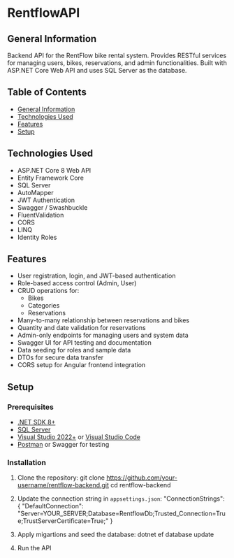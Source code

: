 # RentflowAPI
## General Information
Backend API for the RentFlow bike rental system. Provides RESTful services for managing users, bikes, reservations, and admin functionalities. Built with ASP.NET Core Web API and uses SQL Server as the database.

## Table of Contents
* [General Information](#general-information)
* [Technologies Used](#technologies-used)
* [Features](#features)
* [Setup](#setup)

## Technologies Used
- ASP.NET Core 8 Web API
- Entity Framework Core
- SQL Server
- AutoMapper
- JWT Authentication
- Swagger / Swashbuckle
- FluentValidation
- CORS
- LINQ
- Identity Roles

## Features
- User registration, login, and JWT-based authentication
- Role-based access control (Admin, User)
- CRUD operations for:
  - Bikes
  - Categories
  - Reservations
- Many-to-many relationship between reservations and bikes
- Quantity and date validation for reservations
- Admin-only endpoints for managing users and system data
- Swagger UI for API testing and documentation
- Data seeding for roles and sample data
- DTOs for secure data transfer
- CORS setup for Angular frontend integration

## Setup

### Prerequisites
- [.NET SDK 8+](https://dotnet.microsoft.com/download)
- [SQL Server](https://www.microsoft.com/en-us/sql-server)
- [Visual Studio 2022+](https://visualstudio.microsoft.com/) or [Visual Studio Code](https://code.visualstudio.com/)
- [Postman](https://www.postman.com/) or Swagger for testing

### Installation

1. Clone the repository:
git clone https://github.com/your-username/rentflow-backend.git
cd rentflow-backend

2. Update the connection string in `appsettings.json`:
"ConnectionStrings": {
  "DefaultConnection": "Server=YOUR_SERVER;Database=RentflowDb;Trusted_Connection=True;TrustServerCertificate=True;"
}

3. Apply migartions and seed the database:
dotnet ef database update

4. Run the API
